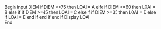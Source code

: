 Begin
input DIEM
if DiEM >=75 then LOAI = A
elfe
if DIEM >=60 then LOAI = B
else if
if DIEM >=45 then LOẠI = C
else if
if DIEM >=35 then LOAI = D
else if LOAI = E
end if
end if
end if
Display LOAI  
End
